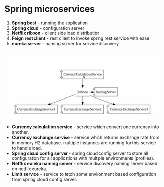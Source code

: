 # Spring microservices

1. **Spring boot** - running the application
2. **Spring cloud** - configuration server
3. **Netflix ribbon** - client side load distribution
4. **Feign rest client** - rest client to invoke spring rest service with ease
5. **eureka server** - naming server for service discovery

![service workflow](images/workflow.png)

* **Currency calculation service** - service which convert one currency into another.
* **Currency exchange service** - service which returns exchange rate from in memory H2 database. multiple instances are running for this service to handle load.
* **Spring cloud config server** - spring cloud config server to store all configuration for all applications with multiple environments (profiles).
* **Netflix eureka naming server** - service discovery naming server based on netflix eureka.
* **Limit service** - service to fetch some environment based configuration from spring cloud config server.